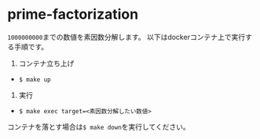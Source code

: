 # prime-factorization
`1000000000`までの数値を素因数分解します。
以下はdockerコンテナ上で実行する手順です。

1. コンテナ立ち上げ
  - `$ make up`
1. 実行
  - `$ make exec target=<素因数分解したい数値>`

コンテナを落とす場合は`$ make down`を実行してください。
